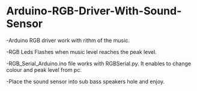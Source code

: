 # Arduino-RGB-Driver-With-Sound-Sensor
-Arduino RGB driver work with rithm of the music. 

-RGB Leds Flashes when music level reaches the peak level.

-RGB_Serial_Arduino.ino file works with RGBSerial.py. It enables to change colour and peak level from pc.

-Place the sound sensor into sub bass speakers hole and enjoy.

